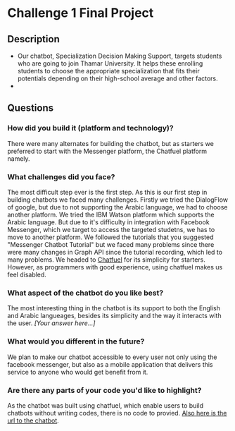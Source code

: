 # Challenge 1 Final Project

## Description

* Our chatbot, Specialization Decision Making Support, targets students who are going to join Thamar University. It helps these enrolling students to choose the appropriate specialization that fits their potentials depending on their high-school average and other factors.
*

## Questions

### How did you build it (platform and technology)?

There were many alternates for building the chatbot, but as starters we preferred to start with the Messenger platform, the Chatfuel platform namely.


### What challenges did you face?

The most difficult step ever is the first step. As this is our first step in building chatbots we faced many challenges. Firstly we tried the DialogFlow of google, but due to not supporting the Arabic language, we had to choose another platform.
We tried the IBM Watson platform which supports the Arabic language. But due to it's difficulty in integration with Facebook Messenger, which we target to access the targeted studetns, we has to move to another platform. We followed the tutorials that you suggested "Messenger Chatbot Tutorial" but we faced many problems since there were many changes in Graph API since the tutorial recording, which led to many problems. We headed to [Chatfuel](https://chatfuel.com) for its simplicity for starters.
However, as programmers with good experience, using chatfuel makes us feel disabled.

### What aspect of the chatbot do you like best? 

The most interesting thing in the chatbot is its support to both the English and Arabic langueages, besides its simplicity and the way it interacts with the user. 
*[Your answer here...]*

### What would you different in the future? 

We plan to make our chatbot accessible to every user not only using the facebook messenger, but also as a mobile application that delivers this service to anyone who would get benefit from it.

### Are there any parts of your code you'd like to highlight?

As the chatbot was built using chatfuel, which enable users to build chatbots without writing codes, there is no code to provied. 
 [Also here is the url to the chatbot](https://www.facebook.com/Specialization-Decision-Making-Support-128588091187669/).

